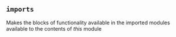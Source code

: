## `imports`

Makes the blocks of functionality available in the imported modules available to the contents of _this_ module
